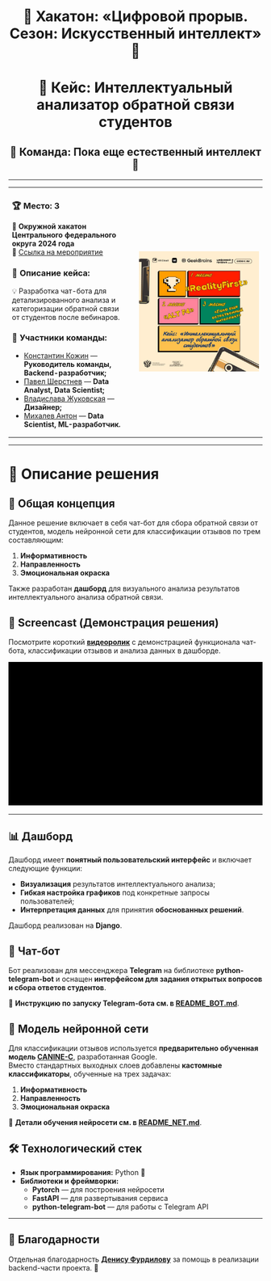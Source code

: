 <div align="center">

# 🚀 Хакатон: «Цифровой прорыв. Сезон: Искусственный интеллект» 🤖

</div>

<div align="center">

# 📌 Кейс: Интеллектуальный анализатор обратной связи студентов

</div>

<div align="center">

## 🎯 Команда: Пока еще естественный интеллект 🧠

</div>

---

<table>
<tr>
<td align="left" width="50%">

### 🏆 Место: **3**  
📍 **Окружной хакатон Центрального федерального округа 2024 года**  
🔗 [Ссылка на мероприятие](https://hacks-ai.ru/events/1077374)

### 📖 Описание кейса:
💡 Разработка чат-бота для  
детализированного анализа и  
категоризации обратной связи  
от студентов после вебинаров.  

### 👥 Участники команды:
- [Константин Кожин](https://github.com/konstantinkozhin) — **Руководитель команды, Backend-разработчик;**  
- [Павел Шерстнев](https://github.com/sherstpasha) — **Data Analyst, Data Scientist;**  
- [Владислава Жуковская](https://github.com/vlada2025) — **Дизайнер;**  
- [Михалев Антон](https://github.com/asmikhalev) — **Data Scientist, ML-разработчик.**  

</td>
<td align="center" width="50%">

<img src="image_3.jpg">

</td>
</tr>
</table>

---

# 📌 Описание решения

## 🔹 Общая концепция
Данное решение включает в себя чат-бот для сбора обратной связи от студентов, модель нейронной сети для классификации отзывов по трем составляющим:
1. **Информативность**  
2. **Направленность**  
3. **Эмоциональная окраска**  

Также разработан **дашборд** для визуального анализа результатов интеллектуального анализа обратной связи.

## 🎥 Screencast (Демонстрация решения)
Посмотрите короткий **[видеоролик](Screencast.mp4)** с демонстрацией функционала чат-бота, классификации отзывов и анализа данных в дашборде.

![Screencast](Screencast.gif)

---

## 📊 Дашборд
Дашборд имеет **понятный пользовательский интерфейс** и включает следующие функции:
- **Визуализация** результатов интеллектуального анализа;
- **Гибкая настройка графиков** под конкретные запросы пользователей;
- **Интерпретация данных** для принятия **обоснованных решений**.

Дашборд реализован на **Django**.

## 🤖 Чат-бот
Бот реализован для мессенджера **Telegram** на библиотеке **python-telegram-bot** и оснащен **интерфейсом для задания открытых вопросов и сбора ответов студентов**.

📌 **Инструкцию по запуску Telegram-бота см. в [README_BOT.md](README_BOT.md)**.

## 🧠 Модель нейронной сети
Для классификации отзывов используется **предварительно обученная модель [CANINE-C](https://huggingface.co/google/canine-c)**, разработанная Google.  
Вместо стандартных выходных слоев добавлены **кастомные классификаторы**, обученные на трех задачах:  
1. **Информативность**  
2. **Направленность**  
3. **Эмоциональная окраска**  

📌 **Детали обучения нейросети см. в [README_NET.md](README_NET.md)**.

## 🛠 Технологический стек
- **Язык программирования:** Python 🐍  
- **Библиотеки и фреймворки:**  
  - **Pytorch** — для построения нейросети  
  - **FastAPI** — для развертывания сервиса  
  - **python-telegram-bot** — для работы с Telegram API  

---

## 💙 Благодарности
Отдельная благодарность [**Денису Фурдилову**](https://github.com/hentaibaka) за помощь в реализации backend-части проекта. 🚀  

